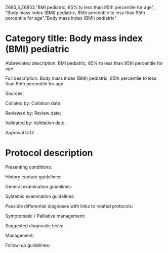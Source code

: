 Z685,3,Z6853,"BMI pediatric, 85% to less than 95th percentile for age", "Body mass index (BMI) pediatric, 85th percentile to less than 95th percentile for age","Body mass index (BMI) pediatric"
# Category title: Body mass index (BMI) pediatric

Abbreviated description: BMI pediatric, 85% to less than 95th percentile for age

Full description: Body mass index (BMI) pediatric, 85th percentile to less than 95th percentile for age

Sources:

Collated by:
Collation date:

Reviewed by:
Review date:

Validated by:
Validation date:

Approval UID:

# Protocol description

Presenting conditions:

History capture guidelines:

General examination guidelines:

Systemic examination guidelines:

Possible differential diagnoses with links to related protocols:

Symptomatic / Palliative management:

Suggested diagnostic tests:

Management:

Follow-up guidelines:
